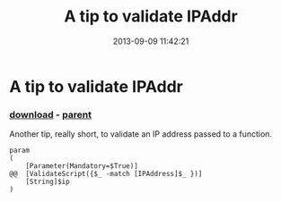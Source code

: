 ﻿---
pid:            4448
poster:         AxelLimousin
title:          A tip to validate IPAddr
date:           2013-09-09 11:42:21
format:         posh
parent:         4447
parent:         4447

---

# A tip to validate IPAddr

### [download](4448.ps1) - [parent](4447.md)

Another tip, really short, to validate an IP address passed to a function.

```posh
param
(
	[Parameter(Mandatory=$True)]
@@	[ValidateScript({$_ -match [IPAddress]$_ })]
	[String]$ip
)
```
